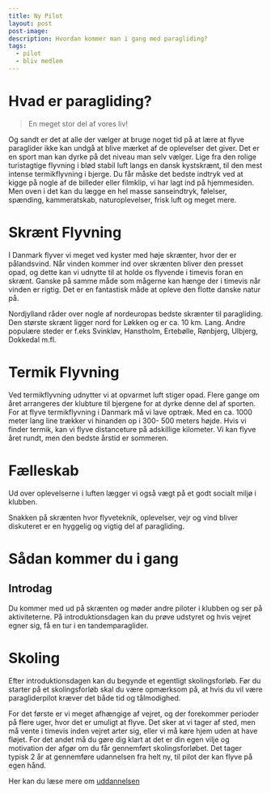 ```yaml
---
title: Ny Pilot
layout: post
post-image:
description: Hvordan kommer man i gang med paragliding?
tags:
  - pilot
  - bliv medlem
---
```


# Hvad er paragliding?

> En meget stor del af vores liv!

Og sandt er det at alle der vælger at bruge noget tid på at lære at flyve paraglider ikke kan undgå at blive mærket af de oplevelser det giver.
Det er en sport man kan dyrke på det niveau man selv vælger. Lige fra den rolige turistagtige flyvning i blød stabil luft langs en dansk kystskrænt, til den mest intense termikflyvning i bjerge.
Du får måske det bedste indtryk ved at kigge på nogle af de billeder eller filmklip, vi har lagt ind på hjemmesiden. Men oven i det kan du lægge en hel masse sanseindtryk, følelser, spænding, kammeratskab, naturoplevelser, frisk luft og meget mere.

# Skrænt Flyvning

I Danmark flyver vi meget ved kyster med høje skrænter, hvor der er pålandsvind. Når vinden kommer ind over skrænten bliver den presset opad, og dette kan vi udnytte til at holde os flyvende i timevis foran en skrænt. Ganske på samme måde som mågerne kan hænge der i timevis når vinden er rigtig.
Det er en fantastisk måde at opleve den flotte danske natur på.

Nordjylland råder over nogle af nordeuropas bedste skrænter til paragliding. Den største skrænt ligger nord for Løkken og er ca. 10 km. Lang. Andre populære steder er f.eks Svinkløv, Hanstholm, Ertebølle, Rønbjerg, Ulbjerg, Dokkedal m.fl.

# Termik Flyvning

Ved termikflyvning udnytter vi at opvarmet luft stiger opad. Flere gange om året arrangeres der klubture til bjergene for at dyrke denne del af sporten.
For at flyve termikflyvning i Danmark må vi lave optræk. Med en ca. 1000 meter lang line trækker vi hinanden op i 300- 500 meters højde. Hvis vi finder termik, kan vi flyve distanceture på adskillige kilometer. Vi kan flyve året rundt, men den bedste årstid er sommeren.

# Fælleskab

Ud over oplevelserne i luften lægger vi også vægt på et godt socialt miljø i klubben.

Snakken på skrænten hvor flyveteknik, oplevelser, vejr og vind bliver diskuteret er en hyggelig og vigtig del af paragliding.

# Sådan kommer du i gang

## Introdag

Du kommer med ud på skrænten og møder andre piloter i klubben og ser på aktiviteterne.
På introduktionsdagen kan du prøve udstyret og hvis vejret egner sig, få en tur i en tandemparaglider.

# Skoling

Efter introduktionsdagen kan du begynde et egentligt skolingsforløb.
Før du starter på et skolingsforløb skal du være opmærksom på, at hvis du vil være paragliderpilot kræver det både tid og tålmodighed.

For det første er vi meget afhængige af vejret, og der forekommer perioder på flere uger, hvor det er umuligt at flyve. Det sker at vi tager af sted, men må vente i timevis inden vejret arter sig, eller vi må køre hjem uden at have fløjet. For det andet må du gøre dig klart at det er din egen vilje og motivation der afgør om du får gennemført skolingsforløbet. Det tager typisk 2 år at gennemføre udannelsen fra helt ny, til pilot der kan flyve på egen hånd. 

Her kan du læse mere om [uddannelsen](./Pilot-Uddannelsen)